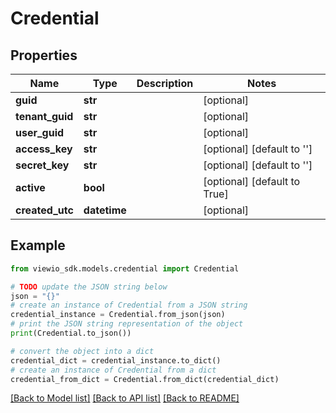 # Credential


## Properties

Name | Type | Description | Notes
------------ | ------------- | ------------- | -------------
**guid** | **str** |  | [optional]
**tenant_guid** | **str** |  | [optional]
**user_guid** | **str** |  | [optional]
**access_key** | **str** |  | [optional] [default to '']
**secret_key** | **str** |  | [optional] [default to '']
**active** | **bool** |  | [optional] [default to True]
**created_utc** | **datetime** |  | [optional]

## Example

```python
from viewio_sdk.models.credential import Credential

# TODO update the JSON string below
json = "{}"
# create an instance of Credential from a JSON string
credential_instance = Credential.from_json(json)
# print the JSON string representation of the object
print(Credential.to_json())

# convert the object into a dict
credential_dict = credential_instance.to_dict()
# create an instance of Credential from a dict
credential_from_dict = Credential.from_dict(credential_dict)
```
[[Back to Model list]](../README.md#documentation-for-models) [[Back to API list]](../README.md#documentation-for-api-endpoints) [[Back to README]](../README.md)

